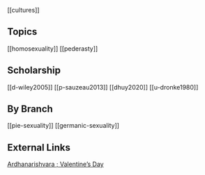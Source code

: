 [[cultures]]

## Topics
[[homosexuality]]
[[pederasty]]
## Scholarship
[[d-wiley2005]]
[[p-sauzeau2013]]
[[dhuy2020]]
[[u-dronke1980]]

## By Branch
[[pie-sexuality]]
[[germanic-sexuality]]

## External Links
[Ardhanarishvara ; Valentine’s Day](https://aryaakasha.com/2019/02/14/ardhanarishvara-valentines-day/)